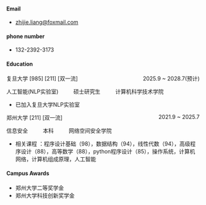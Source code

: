 #### Email
- zhijie.liang@foxmail.com
#### phone number
- 132-2392-3173

#### Education

<p style="text-align:left;">复旦大学 [985] [211] [双一流]<span style="float:right;">2025.9 ~ 2028.7(预计)</span></p>
人工智能(NLP实验室)&nbsp;&nbsp;&nbsp;&nbsp;&nbsp;&nbsp;&nbsp;&nbsp;&nbsp;&nbsp;硕士研究生&nbsp;&nbsp;&nbsp;&nbsp;&nbsp;&nbsp;&nbsp;&nbsp;&nbsp;&nbsp;计算机科学技术学院

- 已加入复旦大学NLP实验室

<p style="text-align:left;">郑州大学 [211] [双一流]<span style="float:right;">2021.9 ~ 2025.7</span></p>
信息安全&nbsp;&nbsp;&nbsp;&nbsp;&nbsp;&nbsp;&nbsp;&nbsp;&nbsp;&nbsp;本科&nbsp;&nbsp;&nbsp;&nbsp;&nbsp;&nbsp;&nbsp;&nbsp;&nbsp;&nbsp;网络空间安全学院

- 相关课程 ：程序设计基础（98），数据结构（94），线性代数（94），高级程序设计（88），高等数学（88），python程序设计（85），操作系统，计算机网络，计算机组成原理，人工智能

#### Campus Awards
- 郑州大学二等奖学金
- 郑州大学科技创新奖学金